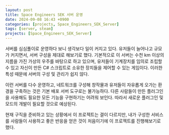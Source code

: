 ```yaml
---
layout: post
title: Space Engineers SEK 서버 운영
date: 2024-09-08 16:43 +0900
categories: [projects, Space_Engineers_SEK_Server]
tags: [server, steam]
projects: [Space_Engineers_SEK_Server]
---
```


서버를 심심풀이로 운영하다 보니 생각보다 일이 커지고 있다. 유저들이 늘어나고 규모가 커지면서, 서버 구성을 제대로 해보기로 했다. 기본적으로 이 서버는 수천 km 이상의 지름을 가진 가상의 우주를 바탕으로 하고 있으며, 유저들이 기계장치를 임의로 조립할 수 있고 자신이 만든 C# 스크립트로 소유한 장치들을 제어할 수 있는 게임이다. 이러한 특성 때문에 서버의 구성 및 관리가 쉽지 않다.

이런 서버를 다수 운영하고, 네트워크를 구성해 창작물과 유저들이 자유롭게 오가는 환경을 구축하는 것은 기본 배포 서버 도구로는 불가능하다. 다른 사람들이 만든 플러그인을 사용해도 필요한 모든 기능을 구현하기는 어려워 보인다. 따라서 새로운 플러그인 및 모드의 개발이 필요할 것으로 예상된다.

현재 구직을 준비하고 있는 상황에서 이 프로젝트는 결이 다르지만, 내가 구성한 서비스를 사람들이 사용하고 좋은 반응을 얻은 것이 처음이기에 이 프로젝트를 진행해보기로 했다.






